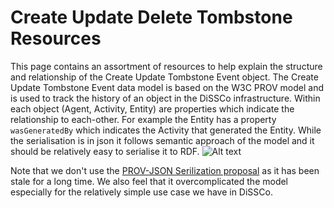 # Create Update Delete Tombstone Resources 
This page contains an assortment of resources to help explain the structure and relationship of the Create Update Tombstone Event object.
The Create Update Tombstone Event data model is based on the W3C PROV model and is used to track the history of an object in the DiSSCo infrastructure.
Within each object (Agent, Activity, Entity) are properties which indicate the relationship to each-other.
For example the Entity has a property `wasGeneratedBy` which indicates the Activity that generated the Entity.
While the serialisation is in json it follows semantic approach of the model and it should be relatively easy to serialise it to RDF. 
![Alt text](https://www.w3.org/TR/prov-o/diagrams/starting-points.svg "The W3C PROV model")

Note that we don't use the [PROV-JSON Serilization proposal](https://www.w3.org/submissions/prov-json/) as it has been stale for a long time.
We also feel that it overcomplicated the model especially for the relatively simple use case we have in DiSSCo.
